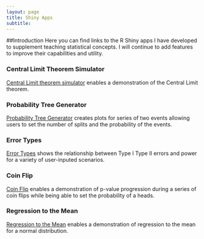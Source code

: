 ```yaml
---
layout: page
title: Shiny Apps
subtitle: 
---
```

##Introduction
Here  you can find  links to the R Shiny apps I have developed to supplement teaching statistical concepts. I will continue to add features to improve their capabilities and utility. 


### Central Limit Theorem Simulator 

[Central Limit theorem simulator]( https://dmostatsbasic.shinyapps.io/CLTSimulator/) enables a demonstration of the Central Limit theorem. 

### Probability Tree Generator 
[Probability Tree Generator](https://mstats.shinyapps.io/probtree/) creates plots for series of two events allowing users to set the number of splits and the probability of the events. 

### Error Types
[Error Types](https://mstats.shinyapps.io/ErrorTypes/) shows the relationship between Type I Type II errors and power for a variety of user-inputed scenarios. 
### Coin Flip
[Coin Flip](https://mstats.shinyapps.io/Coinflip/)  enables a demonstration of p-value progression during a series of coin flips while being able to set the probability of a heads. 
### Regression to the Mean

[Regression to the Mean](https://mstats.shinyapps.io/Regtomean/) enables a demonstration of regression to the mean for a normal distribution.  
